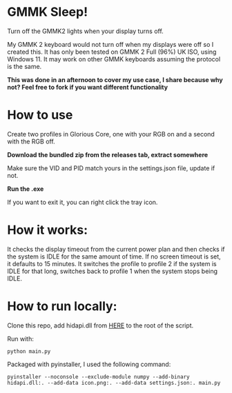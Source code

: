 # GMMK Sleep!
Turn off the GMMK2 lights when your display turns off.

My GMMK 2 keyboard would not turn off when my displays were off so I created this.
It has only been tested on GMMK 2 Full (96%) UK ISO, using Windows 11.
It may work on other GMMK keyboards assuming the protocol is the same.

**This was done in an afternoon to cover my use case, I share because why not? Feel free to fork if you want different functionality**

# How to use
Create two profiles in Glorious Core, one with your RGB on and a second with the RGB off.

**Download the bundled zip from the releases tab, extract somewhere**

Make sure the VID and PID match yours in the settings.json file, update if not.

**Run the .exe**

If you want to exit it, you can right click the tray icon.

# How it works:
It checks the display timeout from the current power plan and then checks if the system is IDLE for the same amount of time.
If no screen timeout is set, it defaults to 15 minutes.
It switches the profile to profile 2 if the system is IDLE for that long, switches back to profile 1 when the system stops being IDLE.

# How to run locally:
Clone this repo, add hidapi.dll from [HERE](https://github.com/libusb/hidapi/releases) to the root of the script.

Run with:
```
python main.py
```

Packaged with pyinstaller, I used the following command:
```
pyinstaller --noconsole --exclude-module numpy --add-binary hidapi.dll:. --add-data icon.png:. --add-data settings.json:. main.py
```
